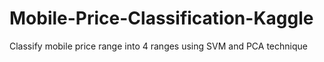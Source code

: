 # Mobile-Price-Classification-Kaggle
Classify mobile price range into 4 ranges using SVM and PCA technique
